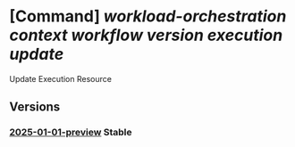 # [Command] _workload-orchestration context workflow version execution update_

Update Execution Resource

## Versions

### [2025-01-01-preview](/Resources/mgmt-plane/L3N1YnNjcmlwdGlvbnMve30vcmVzb3VyY2Vncm91cHMve30vcHJvdmlkZXJzL21pY3Jvc29mdC5lZGdlL2NvbnRleHRzL3t9L3dvcmtmbG93cy97fS92ZXJzaW9ucy97fS9leGVjdXRpb25zL3t9/2025-01-01-preview.xml) **Stable**

<!-- mgmt-plane /subscriptions/{}/resourcegroups/{}/providers/microsoft.edge/contexts/{}/workflows/{}/versions/{}/executions/{} 2025-01-01-preview -->
